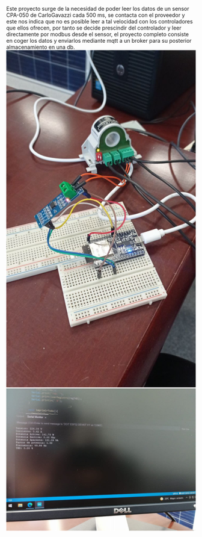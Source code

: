 Este proyecto surge de la necesidad de poder leer los datos de un sensor CPA-050 de CarloGavazzi cada 500 ms, se contacta con el proveedor y este nos indica que no es posible leer a tal velocidad con los controladores que ellos ofrecen, por tanto se decide prescindir del controlador y leer directamente por modbus desde el sensor, el proyecto completo consiste en coger los datos y enviarlos mediante mqtt a un broker para su posterior almacenamiento en una db.
![alt text](https://github.com/MakerGarage/Proyectos-Publicos/blob/main/ESP32/CarloGavazzi/photo1624383267.jpeg)
![alt text](https://github.com/MakerGarage/Proyectos-Publicos/blob/main/ESP32/CarloGavazzi/photo1624383268.jpeg)
